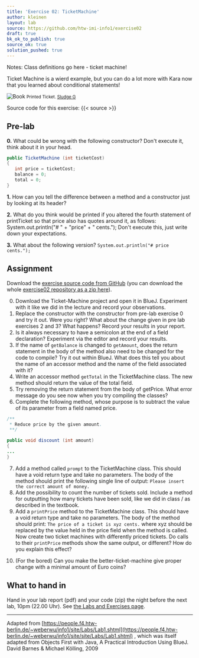 ```yaml
---
title: 'Exercise 02: TicketMachine'
author: kleinen
layout: lab
source: https://github.com/htw-imi-info1/exercise02
draft: true
bk_ok_to_publish: true
source_ok: true
solution_pushed: true
---
```


Notes: Class definitions go here - ticket machine!

Ticket Machine is a wierd example, but you can do a lot more 
with Kara now that you learned about conditional statements!







![Book](../../images/ticket-5277919863_b741ccde84_b.jpg)
<small class = "float-right">Printed Ticket. [Sludge G](https://www.flickr.com/photos/sludgeulper/5277919863/)</small>

Source code for this exercise: {{< source >}}

## Pre-lab

**0.** What could be wrong with the following constructor? Don't execute it, think about it in your head.

```java
public TicketMachine (int ticketCost)
{
   int price = ticketCost;
   balance = 0;
   total = 0;
}
```

**1.** How can you tell the difference between a method and a constructor just by looking at its header?

**2.** What do you think would be printed if you altered the fourth statement of printTicket so that price also has quotes around it, as follows:
System.out.println("# " + "price" + " cents.");
Don't execute this, just write down your expectations.

**3.** What about the following version?
`System.out.println("# price cents.");`


## Assignment

Download the [exercise source code from GitHub][1] (you can download the whole [exercise02 repository as a zip here][2]).

0. Download the Ticket-Machine project and open it in BlueJ. Experiment with it like we did in the lecture and record your observations.
1. Replace the constructor with the constructor from pre-lab exercise 0 and try it out. Were you right? What about the change given in pre lab exercises 2 and 3? What happens? Record your results in your report.
2. Is it always necessary to have a semicolon at the end of a field declaration? Experiment via the editor and record your results.
3. If the name of `getBalance` is changed to `getAmount`, does the return statement in the body of the method also need to be changed for the code to compile? Try it out within BlueJ. What does this tell you about the name of an accessor method and the name of the field associated with it?
4. Write an accessor method `getTotal` in the TicketMachine class. The new method should return the value of the total field.
5. Try removing the return statement from the body of getPrice. What error message do you see now when you try compiling the classes?
6. Complete the following method, whose purpose is to subtract the value of its parameter from a field named price.

```java
/**
 * Reduce price by the given amount.
 **/

public void discount (int amount)
{
...
}
```

7. Add a method called `prompt` to the TicketMachine class. This should have a void return type and take no parameters. The body of the method should print the following single line of output: `Please insert the correct amount of money.`
8. Add the possibility to count the number of tickets sold. Include a method for outputting how many tickets have been sold, like we did in class / as described in the textbook.
9. Add a `printPrice` method to the TicketMachine class. This should have a void return type and take no parameters. The body of the method should print: `The price of a ticket is xyz cents.`  where xyz should be replaced by the value held in the price field when the method is called. Now create two ticket machines with differently priced tickets. Do calls to their `printPrice` methods show the same output, or different? How do you explain this effect?
<!--10. Add and implement a method, `empty` , that simulates the effect of removing all money from the machine. This method should have a void return type, and its body should simply set the total field to zero. Does this method need to take any parameters? Test your method by creating a machine, inserting some money, printing some tickets, checking the total, and then emptying the machine. Is the empty method a mutator or an accessor?-->
10. (For the bored) Can you make the better-ticket-machine give proper change with a minimal amount of Euro coins?


## What to hand in

Hand in your lab report (pdf) and your code (zip) the night before the next lab, 10pm (22.00 Uhr). See [the Labs and Exercises page](../).


* * *

Adapted from [https://people.f4.htw-berlin.de/~weberwu/info1/site/Labs/Lab1.shtml](https://people.f4.htw-berlin.de/~weberwu/info1/site/site/Labs/Lab1.shtml) , which was itself adapted from Objects First with Java, A Practical Introduction Using BlueJ. David Barnes & Michael K&ouml;lling, 2009

[1]: https://github.com/htw-imi-info1/exercise02
[2]: https://github.com/htw-imi-info1/exercise02/zipball/main
